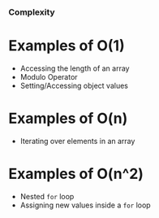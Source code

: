 ### Complexity

# Examples of O(1)
* Accessing the length of an array
* Modulo Operator
* Setting/Accessing object values

# Examples of O(n)
* Iterating over elements in an array

# Examples of O(n^2)
* Nested `for` loop
* Assigning new values inside a `for` loop
